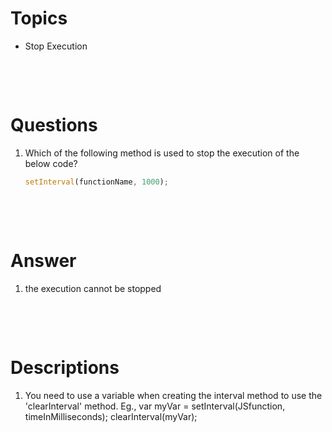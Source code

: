 # Topics

- Stop Execution

&nbsp;

&nbsp;

# Questions

1. Which of the following method is used to stop the execution of the below code?

   ```js
   setInterval(functionName, 1000);
   ```

&nbsp;

&nbsp;

# Answer

1. the execution cannot be stopped

&nbsp;

&nbsp;

# Descriptions

1. You need to use a variable when creating the interval method to use the 'clearInterval' method. Eg., var myVar = setInterval(JSfunction, timeInMilliseconds); clearInterval(myVar);
